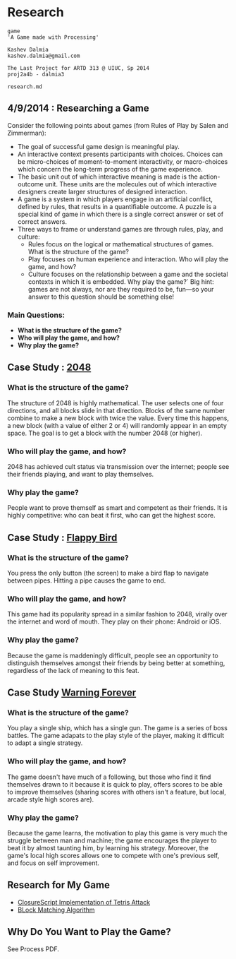 # Research

    game
    'A Game made with Processing'

    Kashev Dalmia
    kashev.dalmia@gmail.com

    The Last Project for ARTD 313 @ UIUC, Sp 2014
    proj2a4b - dalmia3

    research.md

## 4/9/2014 : Researching a Game
Consider the following points about games (from Rules of Play by Salen and Zimmerman):

- The goal of successful game design is meaningful play.
- An interactive context presents participants with choices. Choices can be micro-choices of moment-to-moment interactivity, or macro-choices which concern the long-term progress of the game experience.
- The basic unit out of which interactive meaning is made is the action-outcome unit. These units are the molecules out of which interactive designers create larger structures of designed interaction.
- A game is a system in which players engage in an artificial conflict, defined by rules, that results in a quantifiable outcome. A puzzle is a special kind of game in which there is a single correct answer or set of correct answers.
- Three ways to frame or understand games are through rules, play, and culture:
    - Rules focus on the logical or mathematical structures of games. What is the structure of the game?
    - Play focuses on human experience and interaction. Who will play the game, and how?
    - Culture focuses on the relationship between a game and the societal contexts in which it is embedded. Why play the game?` Big hint: games are not always, nor are they required to be, fun—so your answer to this question should be something else!

### Main Questions:
- **What is the structure of the game?**
- **Who will play the game, and how?**
- **Why play the game?**

## Case Study : [2048](http://gabrielecirulli.github.io/2048/)
### What is the structure of the game?
The structure of 2048 is highly mathematical. The user selects one of four directions, and all blocks slide in that direction. Blocks of the same number combine to make a new block with twice the value. Every time this happens, a new block (with a value of either 2 or 4) will randomly appear in an empty space. The goal is to get a block with the number 2048 (or higher).

### Who will play the game, and how?
2048 has achieved cult status via transmission over the internet; people see their friends playing, and want to play themselves.

### Why play the game?
People want to prove themself as smart and competent as their friends. It is highly competitive: who can beat it first, who can get the highest score.


## Case Study : [Flappy Bird](http://en.wikipedia.org/wiki/Flappy_Bird)
### What is the structure of the game?
You press the only button (the screen) to make a bird flap to navigate between pipes. Hitting a pipe causes the game to end.

### Who will play the game, and how?
This game had its popularity spread in a similar fashion to 2048, virally over the internet and word of mouth. They play on their phone: Android or iOS.

### Why play the game?
Because the game is maddeningly difficult, people see an opportunity to distinguish themselves amongst their friends by being better at something, regardless of the lack of meaning to this feat.


## Case Study [Warning Forever](http://download.cnet.com/Warning-Forever/3000-2095_4-10298144.html)
### What is the structure of the game?
You play a single ship, which has a single gun. The game is a series of boss battles. The game adapats to the play style of the player, making it difficult to adapt a single strategy.

### Who will play the game, and how?
The game doesn't have much of a following, but those who find it find themselves drawn to it because it is quick to play, offers scores to be able to improve themselves (sharing scores with others isn't a feature, but local, arcade style high scores are).

### Why play the game?
Because the game learns, the motivation to play this game is very much the struggle between man and machine; the game encourages the player to beat it by almost taunting him, by learning his strategy. Moreover, the game's local high scores allows one to compete with one's previous self, and focus on self improvement.


## Research for My Game
- [ClosureScript Implementation of Tetris Attack](http://jamie.ly/wordpress/programming/software/clojurescript-tetris-attack/)
- [BLock Matching Algorithm](http://androidgamify.blogspot.com/2013/10/match-3-game-algorithm-part-2-how-to.html)

## Why Do You Want to Play the Game?
See Process PDF.
